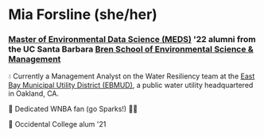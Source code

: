 # Mia Forsline (she/her)
### [Master of Environmental Data Science (MEDS)](https://ucsb-meds.github.io/) '22 alumni from the UC Santa Barbara [Bren School of Environmental Science & Management](https://bren.ucsb.edu/)

💧 Currently a Management Analyst on the Water Resiliency team at the [East Bay Municipal Utility District (EBMUD)](https://ebmud.com/), a public water utility headquartered in Oakland, CA. 

🏀 Dedicated WNBA fan (go Sparks!) 💜💛

🐯 Occidental College alum '21 
